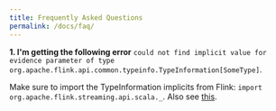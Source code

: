 ```yaml
---
title: Frequently Asked Questions
permalink: /docs/faq/
---
```


**1. I'm getting the following error** `could not find implicit value for evidence parameter of type org.apache.flink.api.common.typeinfo.TypeInformation[SomeType]`.

Make sure to import the TypeInformation implicits from Flink: `import org.apache.flink.streaming.api.scala._`. Also see [this](https://flink.apache.org/gettinghelp.html#got-an-error-message).
